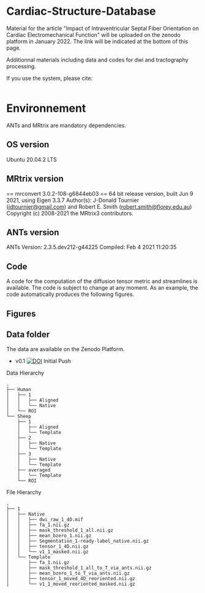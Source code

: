 # Cardiac-Structure-Database

Material for the article "Impact of Intraventricular Septal Fiber Orientation on Cardiac Electromechanical Function" will be uploaded on the zenodo platform in January 2022. The link will be indicated at the bottom of this page. 

Additionnal materials including data and codes for dwi and tractography processing. 

If you use the system, please cite: 

```

```

# Environnement

ANTs and MRtrix are mandatory dependencies. 

## OS version

Ubuntu 20.04.2 LTS
 
## MRtrix version
== mrconvert 3.0.2-108-g6844eb03 ==
64 bit release version, built Jun  9 2021, using Eigen 3.3.7
Author(s): J-Donald Tournier (jdtournier@gmail.com) and Robert E. Smith (robert.smith@florey.edu.au)
Copyright (c) 2008-2021 the MRtrix3 contributors.

## ANTs version
ANTs Version: 2.3.5.dev212-g44225
Compiled: Feb  4 2021 11:20:35

## Code 

A code for the computation of the diffusion tensor metric and streamlines is available.  The code is subject to change at any moment. 
As an example, the code automatically produces the following figures. 

## Figures


## Data folder

The data are available on the Zenodo Platform.

* v0.1 [![DOI](https://zenodo.org/badge/DOI/10.5281/zenodo.5789035.svg)]() Initial Push 


Data Hierarchy

```
.
├── Human
│   ├── 1
│   │   ├── Aligned
│   │   └── Native
│   └── ROI
└── Sheep
    ├── 1
    │   ├── Aligned
    │   └── Template
    ├── 2
    │   ├── Native
    │   └── Template
    ├── 3
    │   ├── Native
    │   └── Template
    ├── averaged
    │   └── Template
    └── ROI

```


File Hierarchy 

```
.
├── 1
│   ├── Native
│   │   ├── dwi_raw_1_4D.mif
│   │   ├── fa_1.nii.gz
│   │   ├── mask_threshold_1_all.nii.gz
│   │   ├── mean_bzero_1.nii.gz
│   │   ├── Segmentation_1-ready-label_native.nii.gz
│   │   ├── tensor_1_4D.nii.gz
│   │   └── v1_1_masked.nii.gz
│   └── Template
│       ├── fa_1.nii.gz
│       ├── mask_threshold_1_all_to_T_via_ants.nii.gz
│       ├── mean_bzero_1_to_T_via_ants.nii.gz
│       ├── tensor_1_moved_4D_reoriented.nii.gz
│       └── v1_1_moved_reoriented_masked.nii.gz


```


